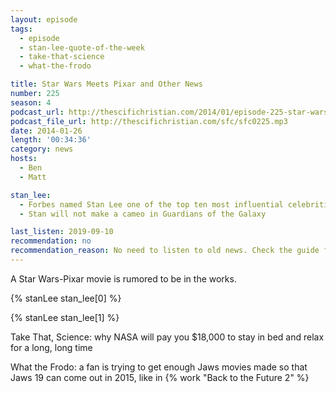 ```yaml
---
layout: episode
tags:
  - episode
  - stan-lee-quote-of-the-week
  - take-that-science
  - what-the-frodo

title: Star Wars Meets Pixar and Other News
number: 225
season: 4
podcast_url: http://thescifichristian.com/2014/01/episode-225-star-wars-meets-pixar-and-other-news/
podcast_file_url: http://thescifichristian.com/sfc/sfc0225.mp3
date: 2014-01-26
length: '00:34:36'
category: news
hosts:
  - Ben
  - Matt

stan_lee:
  - Forbes named Stan Lee one of the top ten most influential celebrities of 2014.
  - Stan will not make a cameo in Guardians of the Galaxy

last_listen: 2019-09-10
recommendation: no
recommendation_reason: No need to listen to old news. Check the guide for what's interesting in hindsight.
---
```

A Star Wars-Pixar movie is rumored to be in the works.

{% stanLee stan_lee[0] %}

{% stanLee stan_lee[1] %}

Take That, Science: why NASA will pay you $18,000 to stay in bed and relax for a long, long time 

What the Frodo: a fan is trying to get enough Jaws movies made so that Jaws 19 can come out in 2015, like in {% work "Back to the Future 2" %}